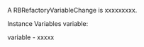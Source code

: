 A RBRefactoryVariableChange is xxxxxxxxx.Instance Variables	variable:		<Object>variable	- xxxxx